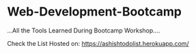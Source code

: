 # Web-Development-Bootcamp
...All the Tools Learned During Bootcamp Workshop....

Check the List Hosted on: https://ashishtodolist.herokuapp.com/
